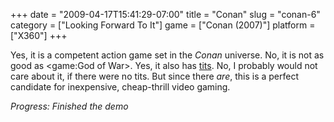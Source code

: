 +++
date = "2009-04-17T15:41:29-07:00"
title = "Conan"
slug = "conan-6"
category = ["Looking Forward To It"]
game = ["Conan (2007)"]
platform = ["X360"]
+++

Yes, it is a competent action game set in the <i>Conan</i> universe.  No, it is not as good as <game:God of War>.  Yes, it also has <a href="http://www.gametrailers.com/player/26944.html">tits</a>.  No, I probably would not care about it, if there were no tits.  But since there <i>are</i>, this is a perfect candidate for inexpensive, cheap-thrill video gaming.

<i>Progress: Finished the demo</i>